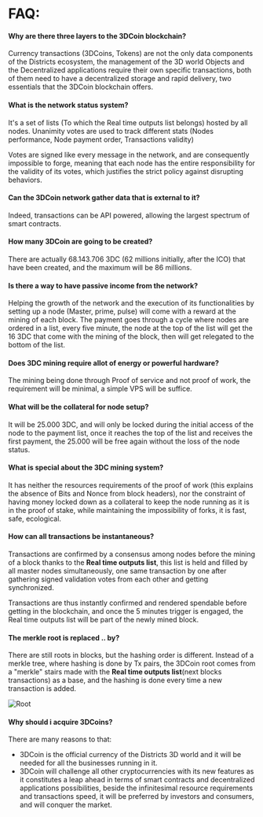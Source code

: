 # **FAQ:**



#### Why are there three layers to the 3DCoin blockchain?

Currency transactions (3DCoins, Tokens) are not the only data components of the Districts ecosystem, the management of the 3D world Objects and the Decentralized applications require their own specific transactions, both of them need to have a decentralized storage and rapid delivery, two essentials that the 3DCoin blockchain offers.

#### What is the network status system?

It's a set of lists (To which the Real time outputs list belongs) hosted by all nodes. Unanimity votes are used to track different stats (Nodes performance, Node payment order, Transactions validity) 

Votes are signed like every message in the network, and are consequently impossible to forge, meaning that each node has the entire responsibility for the validity of its votes, which justifies the strict policy against disrupting behaviors.

#### Can the 3DCoin network gather data that is external to it?

Indeed, transactions can be API powered, allowing the largest spectrum of smart contracts.

#### How many 3DCoin are going to be created?

There are actually 68.143.706 3DC (62 millions initially, after the ICO) that have been created, and the maximum will be 86 millions.

#### Is there a way to have passive income from the network?

Helping the growth of the network and the execution of its functionalities by setting up a node (Master, prime, pulse) will come with a reward at the mining of each block. The payment goes through a cycle where nodes are ordered in a list, every five minute, the node at the top of the list will get the 16 3DC that come with the mining of the block, then will get relegated to the bottom of the list.

#### Does 3DC mining require allot of energy or powerful hardware?

The mining being done through Proof of service and not proof of work, the requirement will be minimal, a simple VPS will be suffice.

#### What will be the collateral for node setup?

It will be 25.000 3DC, and will only be locked during the initial access of the node to the payment list, once it reaches the top of the list and  receives the first payment, the 25.000 will be free again without the loss of the node status. 

#### What is special about the 3DC mining system?

It has neither the resources requirements of the proof of work (this explains the absence of Bits and Nonce from block headers), nor the constraint of having money locked down as a collateral to keep the node running as it is in the proof of stake, while maintaining the impossibility of forks, it is fast, safe, ecological.

#### How can all transactions be instantaneous?

Transactions are confirmed by a consensus among nodes before the mining of a block thanks to the **Real time outputs list**, this list is held and filled by all master nodes simultaneously, one same transaction by one after gathering signed validation votes from each other and getting synchronized.

Transactions are thus instantly confirmed and rendered spendable before getting in the blockchain, and once the 5 minutes trigger is engaged, the Real time outputs list will be part of the newly mined block. 

#### The merkle root is replaced .. by?

There are still roots in blocks, but the hashing order is different. Instead of a merkle tree, where hashing is done by Tx pairs, the 3DCoin root comes from a "merkle" stairs made with the **Real time outputs list**(next blocks transactions) as a base, and the hashing is done every time a new transaction is added.  

![Root](https://image.ibb.co/c8ZskA/List-root.png)

#### Why should i acquire 3DCoins?

There are many reasons to that:

- 3DCoin is the official currency of the Districts 3D world and it will be needed for all the businesses running in it.
- 3DCoin will challenge all other cryptocurrencies with its new features as it constitutes a leap ahead in terms of smart contracts and decentralized applications possibilities, beside the infinitesimal resource requirements and transactions speed, it will be preferred by investors and consumers, and will conquer the market.